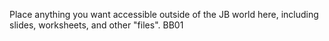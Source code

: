 Place anything you want accessible outside of the JB world here, including slides, worksheets, and other "files". BB01
